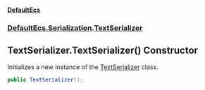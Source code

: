 #### [DefaultEcs](index.md 'index')
### [DefaultEcs.Serialization](index.md#DefaultEcs_Serialization 'DefaultEcs.Serialization').[TextSerializer](TextSerializer.md 'DefaultEcs.Serialization.TextSerializer')
## TextSerializer.TextSerializer() Constructor
Initializes a new instance of the [TextSerializer](TextSerializer.md 'DefaultEcs.Serialization.TextSerializer') class.  
```csharp
public TextSerializer();
```

